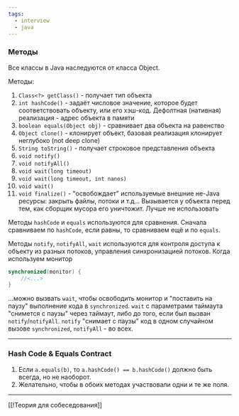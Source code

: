```yaml
---
tags:
  - interview
  - java
---
```

### Методы

Все классы в Java наследуются от класса Object.

Методы:
1. `Class<?> getClass()` - получает тип объекта
2. `int hashCode()` - задаёт числовое значение, которое будет соответствовать объекту, или его хэш-код. Дефолтная (нативная) реализация - адрес объекта в памяти
3. `boolean equals(Object obj)` - сравнивает два объекта на равенство
4. `Object clone()` - клонирует объект, базовая реализация клонирует неглубоко (not deep clone)
5. `String toString()` - получает строковое представления объекта
6. `void notify()`
7. `void notifyAll()`
8. `void wait(long timeout)`
9. `void wait(long timeout, int nanos)`
10. `void wait()`
11. `void finalize()` - "освобождает" используемые внешние не-Java ресурсы: закрыть файлы, потоки и т.д... Вызывается у объекта перед тем, как сборщик мусора его уничтожит. Лучше не использовать

Методы `hashCode` и `equals` используются для сравнения. Сначала сравниваем по `hashCode`, если равны, то сравниваем ещё и по `equals`.

Методы `notify`, `notifyAll`, `wait` используются для контроля доступа к объекту из разных потоков, управления синхронизацией потоков.
Когда используем монитор
```java
synchronized(monitor) {
    //<...>
}
```
...можно вызвать `wait`, чтобы освободить монитор и "поставить на паузу" выполнение кода в `synchronized`. `wait` с параметрами таймаута "снимется с паузы" через таймаут, либо до того, если был вызван `notify`/`notifyAll`.
`notify` "снимает с паузы" код в одном случайном вызове `synchronized`, `notifyAll` - во всех.

---

### Hash Code & Equals Contract

1. Если `a.equals(b)`, то `a.hashCode() == b.hashCode()` должно быть всегда, но не наоборот.
2. Желательно, чтобы в обоих методах участвовали одни и те же поля.

---

[[!Теория для собеседования]]